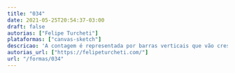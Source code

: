 ```yaml
---
title: "034"
date: 2021-05-25T20:54:37-03:00
draft: false
autorias: ["Felipe Turcheti"]
plataformas: ["canvas-sketch"]
descricao: 'A contagem é representada por barras verticais que vão crescendo dentro de um grid. Uma barra indica as unidades, outra as dezenas e a última, a centena. Inspirado no "Grid Based Clock Screensaver", de Michael C. Place e G. Delobel a partir do trabalho de Sleepatwork.'
autorias_url: ["https://felipeturcheti.com/"]
url: "/formas/034"
---
```

